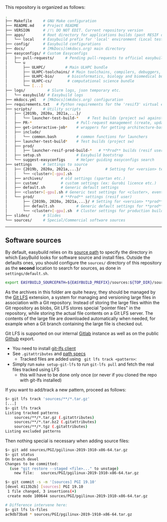 
This repository is organized as follows:

~~~bash
.
├── Makefile     # GNU Make configuration
├── README.md    # Project README
├── VERSION      # /!\ DO NOT EDIT. Current repository version
├── apps/        # Root directory for applications builds (past RESIF data dir)
│   └── local    # Easybuild prefix for 'local' environment (Local tests)
├── config/      # Easybuild configurations
├── docs/        # [MkDocs](mkdocs.org) main directory
├── easyconfigs/ # Custom Easyconfigs
│   ├── pull-requests/     # Pending pull-requests to official easybuild-easyconfigs repo
│   └── u
│       ├── ULHPC/         # Main ULHPC bundle
│       ├── ULHPC-toolchains/ # Main toolchains, compilers, debuggers, programming languages
│       ├── ULHPC-bio/      # bioinformatics, biology and biomedical bundle
│       ├── ULHPC-cs/       # computational science bundle
│       └── [...]
├── logs/          # Slurm logs, json temporary etc.
│   └── easybuild/ # Easybuild logs
├── mkdocs.yml   # [MkDocs](mkdocs.org) configuration
├── requirements.txt   # Python requirements for the 'resif3' virtual environment
├── scripts/     # Utility scripts
│   ├── {2019b, 2020a, 2021a,...}/
│   │   └── launcher-test-build-*    # Test builds (project sw) against <version> release
│   ├── PR-*                    # Pull-request management (create, update, close)
│   ├── get-interactive-job*    # wrappers for getting architecture-based interactive jobs
│   ├── include/
│   │   └── common.bash         # common functions for launchers
│   ├── launcher-test-build*    # Test builds (project sw)
│   ├── prod/
│   │   ├── launcher-resif-prod-build-*   # **Prod** builds (resif user)
│   ├── setup.sh                # Easybuild bootstrap
│   └── suggest-easyconfigs     # Helper guiding easyconfigs search
├── settings     # Settings to source
│   ├── {2019b, 2020a, 2021a,...}/           # Setting for <version> tests builds (project sw)
│   │   └── <cluster>[-gpu].sh
│   ├── archives/        # old settings (spartan etc.)
│   ├── custom/          # custom settings (ex: Gurobi licence etc.)
│   ├── default.sh       # Generic default settings
│   ├── <cluster>[-gpu].sh # Generic test settings for <cluster>, eventually for gpu arch
│   └── prod/            # **Prod** settings (resif user)
│       ├── {2019b, 2020a, 2021a,...}/ # Setting for <version> **prod** builds (resif user)
│       ├── default.sh          # Generic default settings for **prod** builds
│       └── <cluster>[-gpu].sh  # Cluster settings for production builds
├── slides/      # Slides
└── sources/     # Special/Commercial software sources
~~~

--------------------
## Software sources

By default, easybuild relies on its [source path](https://easybuild.readthedocs.io/en/latest/Configuration.html#sourcepath) to specify  the  directory in which EasyBuild looks for software source and install files.
Outside the defaults ones, you should configure the `sources/` directory of this repository as the __second__ location to search for sources, as done in `settings/default.sh`.

```bash
export EASYBUILD_SOURCEPATH=${EASYBUILD_PREFIX}/sources:${TOP_DIR}/sources:/opt/apps/sources
```

As the archives in this folder are quite heavy, they should be managed by the [Git LFS](https://git-lfs.github.com/) extension, a system for managing and versioning large files in association with a Git repository.
Instead of storing the large files within the Git repository as blobs, Git LFS stores special "pointer files" in the repository, while storing the actual file contents on a Git LFS server. The contents of the  large  file  are  downloaded  automatically  when needed, for example when a Git branch containing the large file is checked out.

Git LFS is supported on our internal [Gitlab](https://docs.gitlab.com/ee/administration/lfs/manage_large_binaries_with_git_lfs.html) instance as well as on the public [Github](https://docs.github.com/en/github/managing-large-files/configuring-git-large-file-storage) export.

* You need to install [git-lfs client](https://git-lfs.github.com/)
* See `.gitattributes` and [path specs](https://css-tricks.com/git-pathspecs-and-how-to-use-them/)
   - Tracked files are added using ` git lfs track <pattern>`:
* Simply run `make setup-git-lfs` to run `git-lfs pull` and fetch the real files tracked using LFS
   - this will have to be done only once (or never if you cloned the repo with git-lfs installed)

If you want to add/track a new pattern, proceed as follows:

```bash
$> git lfs track 'sources/**/*.tar.gz'
[...]
$> git lfs track
Listing tracked patterns
    sources/**/*.tar.gz (.gitattributes)
    sources/**/*.tar.bz2 (.gitattributes)
    sources/**/*.tgz (.gitattributes)
Listing excluded patterns
```

Then nothing special is necessary when adding source files:

```bash
$> git add sources/PGI/pgilinux-2019-1910-x86-64.tar.gz
$> git status
On branch devel
Changes to be committed:
  (use "git restore --staged <file>..." to unstage)
	new file:   sources/PGI/pgilinux-2019-1910-x86-64.tar.gz

$> git commit -s -m '[sources] PGI 19.10'
[devel 4113b2b] [sources] PGI 19.10
 1 file changed, 3 insertions(+)
 create mode 100644 sources/PGI/pgilinux-2019-1910-x86-64.tar.gz

# Difference intervene here:
$> git lfs ls-files
ac9db73ba8 * sources/PGI/pgilinux-2019-1910-x86-64.tar.gz
```
